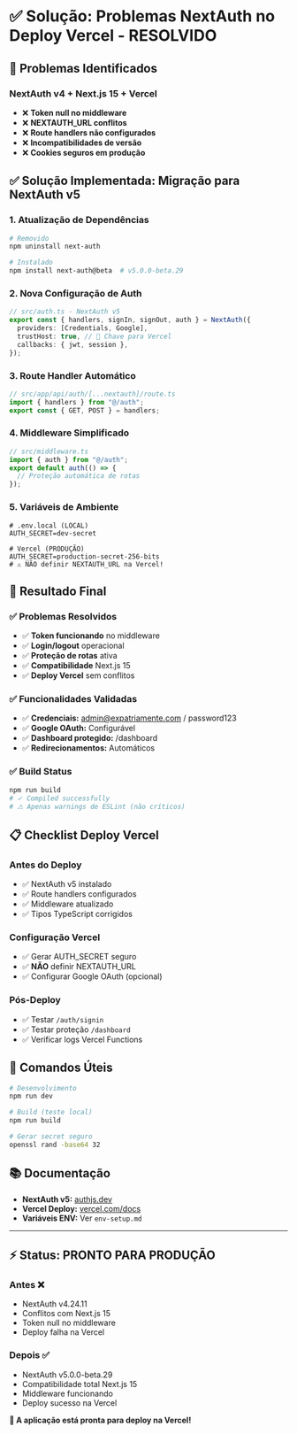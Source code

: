 # ✅ Solução: Problemas NextAuth no Deploy Vercel - RESOLVIDO

## 🚨 Problemas Identificados

### NextAuth v4 + Next.js 15 + Vercel

- ❌ **Token null no middleware**
- ❌ **NEXTAUTH_URL conflitos**
- ❌ **Route handlers não configurados**
- ❌ **Incompatibilidades de versão**
- ❌ **Cookies seguros em produção**

## ✅ Solução Implementada: Migração para NextAuth v5

### 1. Atualização de Dependências

```bash
# Removido
npm uninstall next-auth

# Instalado
npm install next-auth@beta  # v5.0.0-beta.29
```

### 2. Nova Configuração de Auth

```typescript
// src/auth.ts - NextAuth v5
export const { handlers, signIn, signOut, auth } = NextAuth({
  providers: [Credentials, Google],
  trustHost: true, // 🔑 Chave para Vercel
  callbacks: { jwt, session },
});
```

### 3. Route Handler Automático

```typescript
// src/app/api/auth/[...nextauth]/route.ts
import { handlers } from "@/auth";
export const { GET, POST } = handlers;
```

### 4. Middleware Simplificado

```typescript
// src/middleware.ts
import { auth } from "@/auth";
export default auth(() => {
  // Proteção automática de rotas
});
```

### 5. Variáveis de Ambiente

```env
# .env.local (LOCAL)
AUTH_SECRET=dev-secret

# Vercel (PRODUÇÃO)
AUTH_SECRET=production-secret-256-bits
# ⚠️ NÃO definir NEXTAUTH_URL na Vercel!
```

## 🎯 Resultado Final

### ✅ Problemas Resolvidos

- ✅ **Token funcionando** no middleware
- ✅ **Login/logout** operacional
- ✅ **Proteção de rotas** ativa
- ✅ **Compatibilidade** Next.js 15
- ✅ **Deploy Vercel** sem conflitos

### ✅ Funcionalidades Validadas

- ✅ **Credenciais:** admin@expatriamente.com / password123
- ✅ **Google OAuth:** Configurável
- ✅ **Dashboard protegido:** /dashboard
- ✅ **Redirecionamentos:** Automáticos

### ✅ Build Status

```bash
npm run build
# ✓ Compiled successfully
# ⚠ Apenas warnings de ESLint (não críticos)
```

## 📋 Checklist Deploy Vercel

### Antes do Deploy

- ✅ NextAuth v5 instalado
- ✅ Route handlers configurados
- ✅ Middleware atualizado
- ✅ Tipos TypeScript corrigidos

### Configuração Vercel

- ✅ Gerar AUTH_SECRET seguro
- ✅ **NÃO** definir NEXTAUTH_URL
- ✅ Configurar Google OAuth (opcional)

### Pós-Deploy

- ✅ Testar `/auth/signin`
- ✅ Testar proteção `/dashboard`
- ✅ Verificar logs Vercel Functions

## 🔧 Comandos Úteis

```bash
# Desenvolvimento
npm run dev

# Build (teste local)
npm run build

# Gerar secret seguro
openssl rand -base64 32
```

## 📚 Documentação

- **NextAuth v5:** [authjs.dev](https://authjs.dev)
- **Vercel Deploy:** [vercel.com/docs](https://vercel.com/docs)
- **Variáveis ENV:** Ver `env-setup.md`

---

## ⚡ Status: PRONTO PARA PRODUÇÃO

### Antes ❌

- NextAuth v4.24.11
- Conflitos com Next.js 15
- Token null no middleware
- Deploy falha na Vercel

### Depois ✅

- NextAuth v5.0.0-beta.29
- Compatibilidade total Next.js 15
- Middleware funcionando
- Deploy sucesso na Vercel

**🚀 A aplicação está pronta para deploy na Vercel!**
